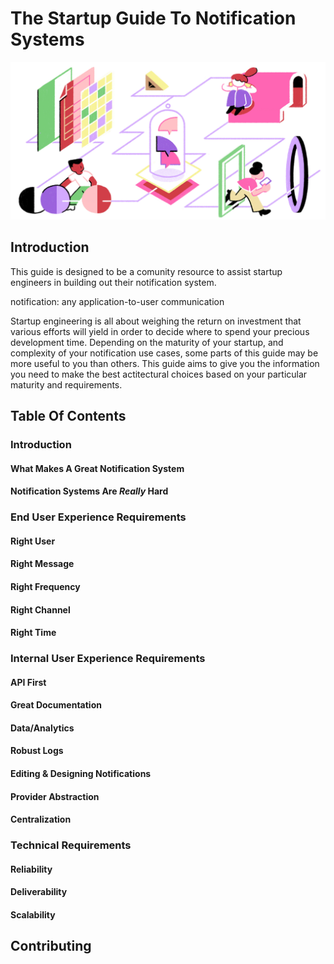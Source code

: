# The Startup Guide To Notification Systems

![Intro Illustration](img/introduction.jpg?raw=true)

## Introduction

This guide is designed to be a comunity resource to assist startup engineers in building out their notification system. 

notification: any application-to-user communication

Startup engineering is all about weighing the return on investment that various efforts will yield in order to decide where to spend your precious development time. Depending on the maturity of your startup, and complexity of your notification use cases, some parts of this guide may be more useful to you than others. This guide aims to give you the information you need to make the best actitectural choices based on your particular maturity and requirements.

## Table Of Contents

### Introduction

#### What Makes A Great Notification System
#### Notification Systems Are *Really* Hard


### End User Experience Requirements

#### Right User
#### Right Message
#### Right Frequency
#### Right Channel
#### Right Time

### Internal User Experience Requirements

#### API First
#### Great Documentation
#### Data/Analytics
#### Robust Logs
#### Editing & Designing Notifications
#### Provider Abstraction
#### Centralization


### Technical Requirements
#### Reliability
#### Deliverability
#### Scalability

## Contributing
